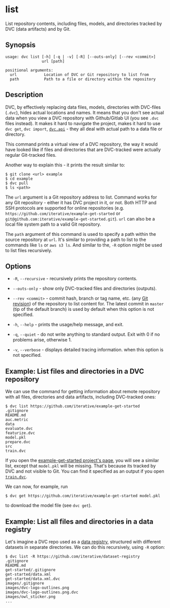 # list

List repository contents, including files, models, and directories tracked by
DVC (<abbr>data artifacts</abbr>) and by Git.

## Synopsis

```usage
usage: dvc list [-h] [-q | -v] [-R] [--outs-only] [--rev <commit>]
                url [path]

positional arguments:
  url            Location of DVC or Git repository to list from
  path           Path to a file or directory within the repository
```

## Description

DVC, by effectively replacing data files, models, directories with DVC-files
(`.dvc`), hides actual locations and names. It means that you don't see actual
data when you view a <abbr>DVC repository</abbr> with Github/Gitlab UI (you see
`.dvc` files instead). It makes it hard to navigate the project, makes it hard
to use `dvc get`, `dvc import`, [`dvc.api`](/doc/api-reference) - they all deal
with actual path to a data file or directory.

This command prints a virtual view of a DVC repository, the way it would have
looked like if files and directories that are DVC-tracked were actually regular
Git-tracked files.

Another way to explain this - it prints the result similar to:

```dvc
$ git clone <url> example
$ cd example
$ dvc pull
$ ls <path>
```

The `url` argument is a Git repository address to list. Command works for any
Git repository - either it has DVC project in it, or not. Both HTTP and SSH
protocols are supported for online repositories (e.g.
`https://github.com/iterative/example-get-started` or
`git@github.com:iterative/example-get-started.git`). `url` can also be a local
file system path to a valid Git repository.

The `path` argument of this command is used to specify a path within the source
repository at `url`. It's similar to providing a path to list to the commands
like `ls` or `aws s3 ls`. And similar to the, `-R` option might be used to list
files recursively.

## Options

- `-R`, `--recursive` - recursively prints the repository contents.

- `--outs-only` - show only DVC-tracked files and directories
  (<abbr>outputs</abbr>).

- `--rev <commit>` - commit hash, branch or tag name, etc. (any
  [Git revision](https://git-scm.com/docs/revisions)) of the repository to list
  content for. The latest commit in `master` (tip of the default branch) is used
  by default when this option is not specified.

- `-h`, `--help` - prints the usage/help message, and exit.

- `-q`, `--quiet` - do not write anything to standard output. Exit with 0 if no
  problems arise, otherwise 1.

- `-v`, `--verbose` - displays detailed tracing information. when this option is
  not specified.

## Example: List files and directories in a DVC repository

We can use the command for getting information about remote repository with all
files, directories and <abbr>data artifacts</abbr>, including DVC-tracked ones:

```dvc
$ dvc list https://github.com/iterative/example-get-started
.gitignore
README.md
auc.metric
data
evaluate.dvc
featurize.dvc
model.pkl
prepare.dvc
src
train.dvc
```

If you open the
[example-get-started project's page](https://github.com/iterative/example-get-started),
you will see a similar list, except that `model.pkl` will be missing. That's
because its tracked by DVC and not visible to Git. You can find it specified as
an output if you open
[`train.dvc`](https://github.com/iterative/example-get-started/blob/master/train.dvc).

We can now, for example, run

```dvc
$ dvc get https://github.com/iterative/example-get-started model.pkl
```

to download the model file (see `dvc get`).

## Example: List all files and directories in a data registry

Let's imagine a DVC repo used as a
[data registry](/doc/use-cases/data-registries#using-registries), structured
with different datasets in separate directories. We can do this recursively,
using `-R` option:

```dvc
$ dvc list -R https://github.com/iterative/dataset-registry
.gitignore
README.md
get-started/.gitignore
get-started/data.xml
get-started/data.xml.dvc
images/.gitignore
images/dvc-logo-outlines.png
images/dvc-logo-outlines.png.dvc
images/owl_sticker.png
...
```
